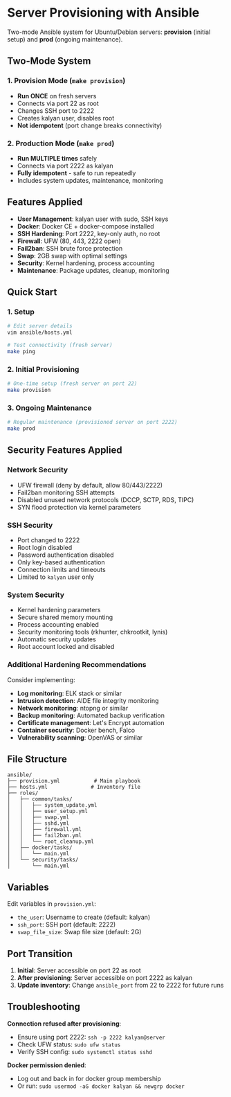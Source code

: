 # Server Provisioning with Ansible

Two-mode Ansible system for Ubuntu/Debian servers: **provision** (initial setup) and **prod** (ongoing maintenance).

## Two-Mode System

### 1. Provision Mode (`make provision`)
- **Run ONCE** on fresh servers
- Connects via port 22 as root
- Changes SSH port to 2222
- Creates kalyan user, disables root
- **Not idempotent** (port change breaks connectivity)

### 2. Production Mode (`make prod`) 
- **Run MULTIPLE times** safely
- Connects via port 2222 as kalyan
- **Fully idempotent** - safe to run repeatedly
- Includes system updates, maintenance, monitoring

## Features Applied

- **User Management**: kalyan user with sudo, SSH keys
- **Docker**: Docker CE + docker-compose installed
- **SSH Hardening**: Port 2222, key-only auth, no root
- **Firewall**: UFW (80, 443, 2222 open)
- **Fail2ban**: SSH brute force protection  
- **Swap**: 2GB swap with optimal settings
- **Security**: Kernel hardening, process accounting
- **Maintenance**: Package updates, cleanup, monitoring

## Quick Start

### 1. Setup
```bash
# Edit server details
vim ansible/hosts.yml

# Test connectivity (fresh server)
make ping
```

### 2. Initial Provisioning
```bash
# One-time setup (fresh server on port 22)
make provision
```

### 3. Ongoing Maintenance  
```bash
# Regular maintenance (provisioned server on port 2222)
make prod
```

## Security Features Applied

### Network Security
- UFW firewall (deny by default, allow 80/443/2222)
- Fail2ban monitoring SSH attempts
- Disabled unused network protocols (DCCP, SCTP, RDS, TIPC)
- SYN flood protection via kernel parameters

### SSH Security
- Port changed to 2222
- Root login disabled
- Password authentication disabled
- Only key-based authentication
- Connection limits and timeouts
- Limited to `kalyan` user only

### System Security
- Kernel hardening parameters
- Secure shared memory mounting
- Process accounting enabled
- Security monitoring tools (rkhunter, chkrootkit, lynis)
- Automatic security updates
- Root account locked and disabled

### Additional Hardening Recommendations

Consider implementing:
- **Log monitoring**: ELK stack or similar
- **Intrusion detection**: AIDE file integrity monitoring
- **Network monitoring**: ntopng or similar
- **Backup monitoring**: Automated backup verification
- **Certificate management**: Let's Encrypt automation
- **Container security**: Docker bench, Falco
- **Vulnerability scanning**: OpenVAS or similar

## File Structure

```
ansible/
├── provision.yml           # Main playbook
├── hosts.yml              # Inventory file
├── roles/
│   ├── common/tasks/
│   │   ├── system_update.yml
│   │   ├── user_setup.yml
│   │   ├── swap.yml
│   │   ├── sshd.yml
│   │   ├── firewall.yml
│   │   ├── fail2ban.yml
│   │   └── root_cleanup.yml
│   ├── docker/tasks/
│   │   └── main.yml
│   └── security/tasks/
│       └── main.yml
```

## Variables

Edit variables in `provision.yml`:
- `the_user`: Username to create (default: kalyan)
- `ssh_port`: SSH port (default: 2222) 
- `swap_file_size`: Swap file size (default: 2G)

## Port Transition

1. **Initial**: Server accessible on port 22 as root
2. **After provisioning**: Server accessible on port 2222 as kalyan
3. **Update inventory**: Change `ansible_port` from 22 to 2222 for future runs

## Troubleshooting

**Connection refused after provisioning**:
- Ensure using port 2222: `ssh -p 2222 kalyan@server`
- Check UFW status: `sudo ufw status`
- Verify SSH config: `sudo systemctl status sshd`

**Docker permission denied**:
- Log out and back in for docker group membership
- Or run: `sudo usermod -aG docker kalyan && newgrp docker`